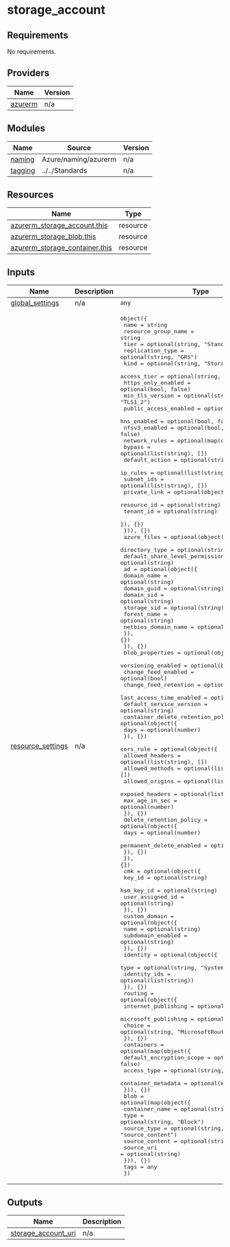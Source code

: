 # storage_account

<!-- BEGINNING OF PRE-COMMIT-TERRAFORM DOCS HOOK -->
## Requirements

No requirements.

## Providers

| Name | Version |
|------|---------|
| <a name="provider_azurerm"></a> [azurerm](#provider\_azurerm) | n/a |

## Modules

| Name | Source | Version |
|------|--------|---------|
| <a name="module_naming"></a> [naming](#module\_naming) | Azure/naming/azurerm | n/a |
| <a name="module_tagging"></a> [tagging](#module\_tagging) | ../../Standards | n/a |

## Resources

| Name | Type |
|------|------|
| [azurerm_storage_account.this](https://registry.terraform.io/providers/hashicorp/azurerm/latest/docs/resources/storage_account) | resource |
| [azurerm_storage_blob.this](https://registry.terraform.io/providers/hashicorp/azurerm/latest/docs/resources/storage_blob) | resource |
| [azurerm_storage_container.this](https://registry.terraform.io/providers/hashicorp/azurerm/latest/docs/resources/storage_container) | resource |

## Inputs

| Name | Description | Type | Default | Required |
|------|-------------|------|---------|:--------:|
| <a name="input_global_settings"></a> [global\_settings](#input\_global\_settings) | n/a | `any` | n/a | yes |
| <a name="input_resource_settings"></a> [resource\_settings](#input\_resource\_settings) | n/a | <pre>object({<br/>    name                  = string<br/>    resource_group_name   = string<br/>    tier                  = optional(string, "Standard")<br/>    replication_type      = optional(string, "GRS")<br/>    kind                  = optional(string, "StorageV2")<br/>    access_tier           = optional(string, "Hot")<br/>    https_only_enabled    = optional(bool, false)<br/>    min_tls_version       = optional(string, "TLS1_2")<br/>    public_access_enabled = optional(bool, false)<br/>    hns_enabled           = optional(bool, false)<br/>    nfsv3_enabled         = optional(bool, false)<br/>    network_rules = optional(map(object({<br/>      bypass         = optional(list(string), [])<br/>      default_action = optional(string)<br/>      ip_rules       = optional(list(string), [])<br/>      subnet_ids     = optional(list(string), [])<br/>      private_link = optional(object({<br/>        resource_id = optional(string)<br/>        tenant_id   = optional(string)<br/>      }), {})<br/>    })), {})<br/>    azure_files = optional(object({<br/>      directory_type                  = optional(string)<br/>      default_share_level_permissions = optional(string)<br/>      ad = optional(object({<br/>        domain_name         = optional(string)<br/>        domain_guid         = optional(string)<br/>        domain_sid          = optional(string)<br/>        storage_sid         = optional(string)<br/>        forest_name         = optional(string)<br/>        netbios_domain_name = optional(string)<br/>      }), {})<br/>    }), {})<br/>    blob_properties = optional(object({<br/>      versioning_enabled       = optional(bool)<br/>      change_feed_enabled      = optional(bool)<br/>      change_feed_retention    = optional(number)<br/>      last_access_time_enabled = optional(bool)<br/>      default_service_version  = optional(string)<br/>      container_delete_retention_policy = optional(object({<br/>        days = optional(number)<br/>      }), {})<br/>      cors_rule = optional(object({<br/>        allowed_headers = optional(list(string), [])<br/>        allowed_methods = optional(list(string), [])<br/>        allowed_origins = optional(list(string), [])<br/>        exposed_headers = optional(list(string), [])<br/>        max_age_in_sec  = optional(number)<br/>      }), {})<br/>      delete_retention_policy = optional(object({<br/>        days                     = optional(number)<br/>        permanent_delete_enabled = optional(bool, false)<br/>      }), {})<br/>    }), {})<br/>    cmk = optional(object({<br/>      key_id           = optional(string)<br/>      hsm_key_id       = optional(string)<br/>      user_assigned_id = optional(string)<br/>    }), {})<br/>    custom_domain = optional(object({<br/>      name              = optional(string)<br/>      subdomain_enabled = optional(string)<br/>    }), {})<br/>    identity = optional(object({<br/>      type         = optional(string, "SystemAssigned")<br/>      identity_ids = optional(list(string))<br/>    }), {})<br/>    routing = optional(object({<br/>      internet_publishing  = optional(bool, false)<br/>      microsoft_publishing = optional(bool, true)<br/>      choice               = optional(string, "MicrosoftRouting")<br/>    }), {})<br/>    containers = optional(map(object({<br/>      default_encryption_scope = optional(bool, false)<br/>      access_type              = optional(string, "private")<br/>      container_metadata       = optional(map(string))<br/>    })), {})<br/>    blob = optional(map(object({<br/>      container_name = optional(string)<br/>      type           = optional(string, "Block")<br/>      source_type    = optional(string, "source_content")<br/>      source_content = optional(string)<br/>      source_uri     = optional(string)<br/>    })), {})<br/>    tags = any<br/>  })</pre> | n/a | yes |

## Outputs

| Name | Description |
|------|-------------|
| <a name="output_storage_account_uri"></a> [storage\_account\_uri](#output\_storage\_account\_uri) | n/a |
<!-- END OF PRE-COMMIT-TERRAFORM DOCS HOOK -->
